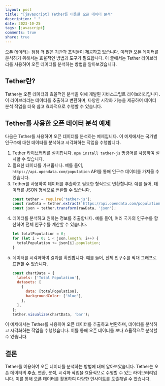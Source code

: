 ```yaml
---
layout: post
title: "[javascript] Tether를 이용한 오픈 데이터 분석"
description: " "
date: 2023-10-25
tags: [javascript]
comments: true
share: true
---
```


오픈 데이터는 점점 더 많은 기관과 조직들이 제공하고 있습니다. 이러한 오픈 데이터를 분석하기 위해서는 효율적인 방법과 도구가 필요합니다. 이 글에서는 Tether 라이브러리를 사용하여 오픈 데이터를 분석하는 방법을 알아보겠습니다.

## Tether란?

Tether는 오픈 데이터의 효율적인 분석을 위해 개발된 자바스크립트 라이브러리입니다. 이 라이브러리는 데이터를 추출하고 변환하며, 다양한 시각화 기능을 제공하여 데이터 분석 작업을 더욱 쉽고 효과적으로 수행할 수 있습니다.

## Tether를 사용한 오픈 데이터 분석 예제

다음은 Tether를 사용하여 오픈 데이터를 분석하는 예제입니다. 이 예제에서는 국가별 인구수에 대한 데이터를 분석하고 시각화하는 작업을 수행합니다.

1. Tether 라이브러리를 설치합니다. `npm install tether-js` 명령어를 사용하여 설치할 수 있습니다.
2. 필요한 데이터를 가져옵니다. 예를 들어, `https://api.opendata.com/population` API를 통해 인구수 데이터를 가져올 수 있습니다.
3. Tether를 사용하여 데이터를 추출하고 필요한 형식으로 변환합니다. 예를 들어, 데이터를 JSON 형식으로 변환할 수 있습니다.
   ```javascript
   const tether = require('tether-js');
   const rawData = tether.extract('https://api.opendata.com/population');
   const json = tether.transform(rawData, 'json');
   ```
4. 데이터를 분석하고 원하는 정보를 추출합니다. 예를 들어, 여러 국가의 인구수를 합산하여 전체 인구수를 계산할 수 있습니다.
   ```javascript
   let totalPopulation = 0;
   for (let i = 0; i < json.length; i++) {
     totalPopulation += json[i].population;
   }
   ```
5. 데이터를 시각화하여 결과를 확인합니다. 예를 들어, 전체 인구수를 막대 그래프로 표현할 수 있습니다.
   ```javascript
   const chartData = {
     labels: ['Total Population'],
     datasets: [
       {
         data: [totalPopulation],
         backgroundColor: ['blue'],
       },
     ],
   };
   tether.visualize(chartData, 'bar');
   ```

이 예제에서는 Tether를 사용하여 오픈 데이터를 추출하고 변환하며, 데이터를 분석하고 시각화하는 작업을 수행했습니다. 이를 통해 오픈 데이터를 보다 효율적으로 분석할 수 있습니다.

## 결론

Tether를 이용하여 오픈 데이터를 분석하는 방법에 대해 알아보았습니다. Tether는 오픈 데이터의 추출, 변환, 분석, 시각화 작업을 효율적으로 수행할 수 있는 라이브러리입니다. 이를 통해 오픈 데이터를 활용하여 다양한 인사이트를 도출해낼 수 있습니다.
